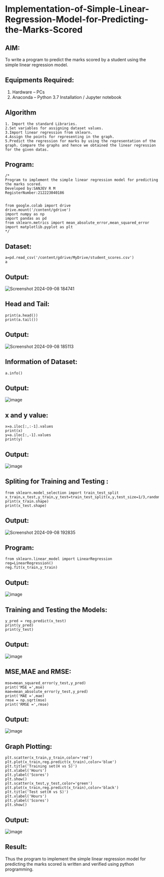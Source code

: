 # Implementation-of-Simple-Linear-Regression-Model-for-Predicting-the-Marks-Scored

## AIM:
To write a program to predict the marks scored by a student using the simple linear regression model.

## Equipments Required:
1. Hardware – PCs
2. Anaconda – Python 3.7 Installation / Jupyter notebook

## Algorithm
```
1. Import the standard Libraries.
2.Set variables for assigning dataset values.
3.Import linear regression from sklearn.
4.Assign the points for representing in the graph.
5.Predict the regression for marks by using the representation of the graph. Compare the graphs and hence we obtained the linear regression for the given datas.
```
## Program:
```
/*
Program to implement the simple linear regression model for predicting the marks scored.
Developed by:SANJEV R M
RegisterNumber:212223040186


from google.colab import drive
drive.mount('/content/gdrive')
import numpy as np
import pandas as pd
from sklearn.metrics import mean_absolute_error,mean_squared_error
import matplotlib.pyplot as plt
*/
```
## Dataset:
```
a=pd.read_csv('/content/gdrive/MyDrive/student_scores.csv')
a
```
## Output:
![Screenshot 2024-09-08 184741](https://github.com/user-attachments/assets/dd013944-83a9-44b1-9791-9145bfb0ea2f)
## Head and Tail:
```
print(a.head())
print(a.tail())
```
## Output:
![Screenshot 2024-09-08 185113](https://github.com/user-attachments/assets/97bb4af2-91c5-42b2-8b23-c5f5bce853d8)
## Information of Dataset:
```
a.info()
```
## Output:
![image](https://github.com/user-attachments/assets/ac8e0bae-09ac-49b1-ae55-5b917fd9c1fa)
## x and y value:
```
x=a.iloc[:,:-1].values
print(x)
y=a.iloc[:,-1].values
print(y)
```
## Output:
![image](https://github.com/user-attachments/assets/2feb1714-6391-4258-8f0f-1265787b8bf9)
## Spliting for Training and Testing :
```
from sklearn.model_selection import train_test_split
x_train,x_test,y_train,y_test=train_test_split(x,y,test_size=1/3,random_state=0)
print(x_train.shape)
print(x_test.shape)
```
## Output:
![Screenshot 2024-09-08 192835](https://github.com/user-attachments/assets/5149b1e1-73fe-4612-86a2-9f9afc251767)
## Program:
```
from sklearn.linear_model import LinearRegression
reg=LinearRegression()
reg.fit(x_train,y_train)
```
## Output:
![image](https://github.com/user-attachments/assets/0ce9219a-ac29-4851-85ba-aaeb10d4bcef)
## Training and Testing the Models:
```
y_pred = reg.predict(x_test)
print(y_pred)
print(y_test)
```
## Output:
![image](https://github.com/user-attachments/assets/82a27525-1fbb-4d4b-81f7-6b88fa2eebd7)
## MSE,MAE and RMSE:
```
mse=mean_squared_error(y_test,y_pred)
print('MSE =',mse)
mae=mean_absolute_error(y_test,y_pred)
print('MAE =',mae)
rmse = np.sqrt(mse)
print('RMSE =',rmse)
```
## Output:
![image](https://github.com/user-attachments/assets/957602be-35ef-4aa6-ad73-0432c7eaa7fc)
## Graph Plotting:
```
plt.scatter(x_train,y_train,color='red')
plt.plot(x_train,reg.predict(x_train),color='blue')
plt.title('Training set(H vs S)')
plt.xlabel('Hours')
plt.ylabel('Scores')
plt.show()
plt.scatter(x_test,y_test,color='green')
plt.plot(x_train,reg.predict(x_train),color='black')
plt.title('Test set(H vs S)')
plt.xlabel('Hours')
plt.ylabel('Scores')
plt.show()
```
## Output:
![image](https://github.com/user-attachments/assets/2806ae90-c08f-46f1-9a0e-6142cc05910b)
## Result:
Thus the program to implement the simple linear regression model for predicting the marks scored is written and verified using python programming.
